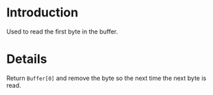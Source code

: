 # Introduction #

Used to read the first byte in the buffer.


# Details #

Return `Buffer[0]` and remove the byte so the next time the next byte is read.